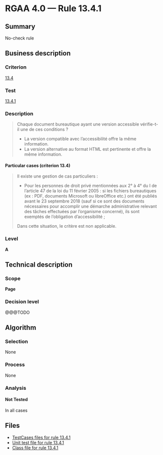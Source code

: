 # RGAA 4.0 — Rule 13.4.1

## Summary

No-check rule

## Business description

### Criterion

[13.4](https://www.numerique.gouv.fr/publications/rgaa-accessibilite/methode/criteres/#crit-13-4)

### Test

[13.4.1](https://www.numerique.gouv.fr/publications/rgaa-accessibilite/methode/criteres/#test-13-4-1)

### Description

> Chaque document bureautique ayant une version accessible vérifie-t-il une de ces conditions ?
> 
> * La version compatible avec l’accessibilité offre la même information.
> * La version alternative au format HTML est pertinente et offre la même information.

#### Particular cases (criterion 13.4)

> Il existe une gestion de cas particuliers :
> 
> * Pour les personnes de droit privé mentionnées aux 2° à 4° du I de l’article 47 de la loi du 11 février 2005 : si les fichiers bureautiques (ex : PDF, documents Microsoft ou libreOffice etc.) ont été publiés avant le 23 septembre 2018 (sauf si ce sont des documents nécessaires pour accomplir une démarche administrative relevant des tâches effectuées par l’organisme concerné), ils sont exemptés de l’obligation d’accessibilité ;
> 
> Dans cette situation, le critère est non applicable.

### Level

**A**


## Technical description

### Scope

**Page**

### Decision level

@@@TODO


## Algorithm

### Selection

None

### Process

None

### Analysis

#### Not Tested

In all cases


## Files

- [TestCases files for rule 13.4.1](https://gitlab.com/asqatasun/Asqatasun/-/tree/v5/rules/rules-rgaa4.0/src/test/resources/testcases/rgaa40/Rgaa40Rule130401/)
- [Unit test file for rule 13.4.1](https://gitlab.com/asqatasun/Asqatasun/-/blob/v5/rules/rules-rgaa4.0/src/test/java/org/asqatasun/rules/rgaa40/Rgaa40Rule130401Test.java)
- [Class file for rule 13.4.1](https://gitlab.com/asqatasun/Asqatasun/-/blob/v5/rules/rules-rgaa4.0/src/main/java/org/asqatasun/rules/rgaa40/Rgaa40Rule130401.java)



